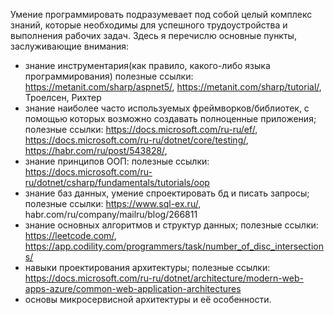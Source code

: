 Умение программировать подразумевает под собой целый комплекс знаний, которые необходимы для успешного трудоустройства и выполнения рабочих задач.
Здесь я перечислю основные пункты, заслуживающие внимания:
- знание инструментария(как правило, какого-либо языка программирования)
    полезные ссылки: https://metanit.com/sharp/aspnet5/, https://metanit.com/sharp/tutorial/, Троелсен, Рихтер
- знание наиболее часто используемых фреймворков/библиотек, с помощью которых возможно создавать полноценные приложения;
    полезные ссылки: https://docs.microsoft.com/ru-ru/ef/, https://docs.microsoft.com/ru-ru/dotnet/core/testing/, https://habr.com/ru/post/543828/, 
- знание принципов ООП:
    полезные ссылки: https://docs.microsoft.com/ru-ru/dotnet/csharp/fundamentals/tutorials/oop
- знание баз данных, умение спроектировать бд и писать запросы;
    полезные ссылки: https://www.sql-ex.ru/, habr.com/ru/company/mailru/blog/266811
- знание основных алгоритмов и структур данных;
    полезные ссылки: https://leetcode.com/, https://app.codility.com/programmers/task/number_of_disc_intersections/
- навыки проектирования архитектуры;
    полезные ссылки: https://docs.microsoft.com/ru-ru/dotnet/architecture/modern-web-apps-azure/common-web-application-architectures
- основы микросервисной архитектуры и её особенности.